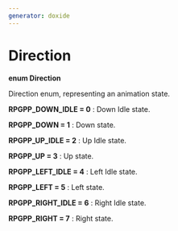 ```yaml
---
generator: doxide
---
```



# Direction

**enum Direction**

Direction enum, representing an animation state.


**RPGPP_DOWN_IDLE = 0**
:   Down Idle state.


**RPGPP_DOWN = 1**
:   Down state.


**RPGPP_UP_IDLE = 2**
:   Up Idle state.


**RPGPP_UP = 3**
:   Up state.


**RPGPP_LEFT_IDLE = 4**
:   Left Idle state.


**RPGPP_LEFT = 5**
:   Left state.


**RPGPP_RIGHT_IDLE = 6**
:   Right Idle state.


**RPGPP_RIGHT = 7**
:   Right state.



